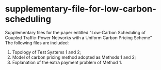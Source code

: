 # supplementary-file-for-low-carbon-scheduling
Supplementary files for the paper entitled "Low-Carbon Scheduling of Coupled Traffic-Power Networks with a Uniform Carbon Pricing Scheme"
The following files are included:
1. Topology of Test Systems 1 and 2;
2. Model of carbon pricing method adopted as Methods 1 and 2;
3. Explanation of the extra payment problem of Method 1.
